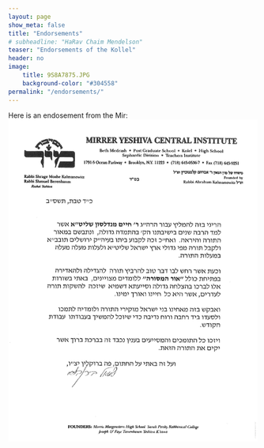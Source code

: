 ```yaml
---
layout: page
show_meta: false
title: "Endorsements"
# subheadline: "HaRav Chaim Mendelson"
teaser: "Endorsements of the Kollel"
header: no
image:
    title: 9S8A7875.JPG
    background-color: "#304558"
permalink: "/endorsements/"
---
```

Here is an endosement from the Mir:
![Mir](/images/Mir.jpg)

